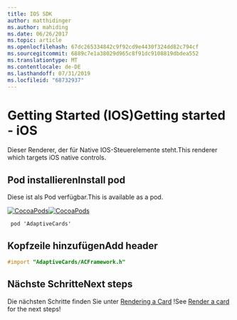 ```yaml
---
title: IOS SDK
author: matthidinger
ms.author: mahiding
ms.date: 06/26/2017
ms.topic: article
ms.openlocfilehash: 67dc265334842c9f92cd9e4430f324dd82c794cf
ms.sourcegitcommit: 6889c7e1a38029d965c8f91dc9108819dbdea552
ms.translationtype: MT
ms.contentlocale: de-DE
ms.lasthandoff: 07/31/2019
ms.locfileid: "68732937"
---
```

# <a name="getting-started---ios"></a><span data-ttu-id="cd016-102">Getting Started (IOS)</span><span class="sxs-lookup"><span data-stu-id="cd016-102">Getting started - iOS</span></span>

<span data-ttu-id="cd016-103">Dieser Renderer, der für Native IOS-Steuerelemente steht.</span><span class="sxs-lookup"><span data-stu-id="cd016-103">This renderer which targets iOS native controls.</span></span>

## <a name="install-pod"></a><span data-ttu-id="cd016-104">Pod installieren</span><span class="sxs-lookup"><span data-stu-id="cd016-104">Install pod</span></span>

<span data-ttu-id="cd016-105">Diese ist als Pod verfügbar.</span><span class="sxs-lookup"><span data-stu-id="cd016-105">This is available as a pod.</span></span>

<span data-ttu-id="cd016-106">[![CocoaPods](https://img.shields.io/cocoapods/v/AdaptiveCards.svg)](https://cocoapods.org/pods/AdaptiveCards)</span><span class="sxs-lookup"><span data-stu-id="cd016-106">[![CocoaPods](https://img.shields.io/cocoapods/v/AdaptiveCards.svg)](https://cocoapods.org/pods/AdaptiveCards)</span></span>

```console
 pod 'AdaptiveCards'
```

## <a name="add-header"></a><span data-ttu-id="cd016-107">Kopfzeile hinzufügen</span><span class="sxs-lookup"><span data-stu-id="cd016-107">Add header</span></span>

```objective-c
#import "AdaptiveCards/ACFramework.h"
```

## <a name="next-steps"></a><span data-ttu-id="cd016-108">Nächste Schritte</span><span class="sxs-lookup"><span data-stu-id="cd016-108">Next steps</span></span>

<span data-ttu-id="cd016-109">Die nächsten Schritte finden Sie unter [Rendering a Card](render-a-card.md) !</span><span class="sxs-lookup"><span data-stu-id="cd016-109">See [Render a card](render-a-card.md) for the next steps!</span></span>